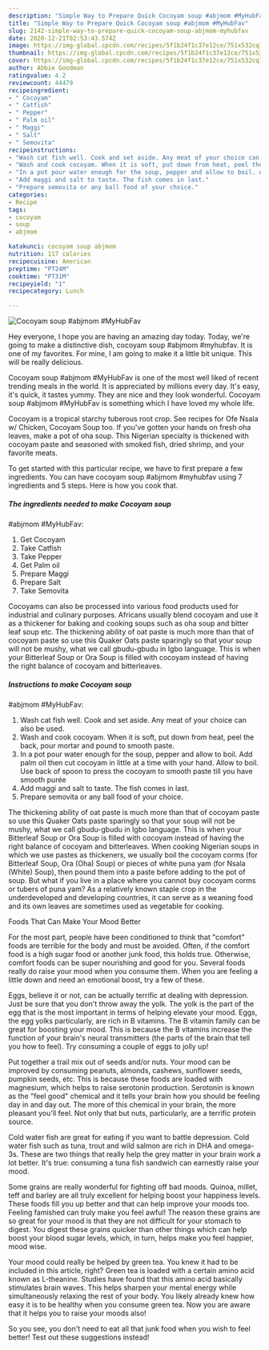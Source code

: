 ```yaml
---
description: "Simple Way to Prepare Quick Cocoyam soup #abjmom #MyHubFav"
title: "Simple Way to Prepare Quick Cocoyam soup #abjmom #MyHubFav"
slug: 2142-simple-way-to-prepare-quick-cocoyam-soup-abjmom-myhubfav
date: 2020-12-21T02:53:43.574Z
image: https://img-global.cpcdn.com/recipes/5f1b24f1c37e12ce/751x532cq70/cocoyam-soup-abjmom-myhubfav-recipe-main-photo.jpg
thumbnail: https://img-global.cpcdn.com/recipes/5f1b24f1c37e12ce/751x532cq70/cocoyam-soup-abjmom-myhubfav-recipe-main-photo.jpg
cover: https://img-global.cpcdn.com/recipes/5f1b24f1c37e12ce/751x532cq70/cocoyam-soup-abjmom-myhubfav-recipe-main-photo.jpg
author: Abbie Goodman
ratingvalue: 4.2
reviewcount: 44479
recipeingredient:
- " Cocoyam"
- " Catfish"
- " Pepper"
- " Palm oil"
- " Maggi"
- " Salt"
- " Semovita"
recipeinstructions:
- "Wash cat fish well. Cook and set aside. Any meat of your choice can also be used."
- "Wash and cook cocoyam. When it is soft, put down from heat, peel the back, pour mortar and pound to smooth paste."
- "In a pot pour water enough for the soup, pepper and allow to boil. Add palm oil then cut cocoyam in little at a time with your hand. Allow to boil. Use back of spoon to press the cocoyam to smooth paste till you have smooth purée"
- "Add maggi and salt to taste. The fish comes in last."
- "Prepare semovita or any ball food of your choice."
categories:
- Recipe
tags:
- cocoyam
- soup
- abjmom

katakunci: cocoyam soup abjmom 
nutrition: 117 calories
recipecuisine: American
preptime: "PT24M"
cooktime: "PT31M"
recipeyield: "1"
recipecategory: Lunch

---
```



![Cocoyam soup
#abjmom #MyHubFav](https://img-global.cpcdn.com/recipes/5f1b24f1c37e12ce/751x532cq70/cocoyam-soup-abjmom-myhubfav-recipe-main-photo.jpg)

Hey everyone, I hope you are having an amazing day today. Today, we're going to make a distinctive dish, cocoyam soup
#abjmom #myhubfav. It is one of my favorites. For mine, I am going to make it a little bit unique. This will be really delicious.

Cocoyam soup
#abjmom #MyHubFav is one of the most well liked of recent trending meals in the world. It is appreciated by millions every day. It's easy, it's quick, it tastes yummy. They are nice and they look wonderful. Cocoyam soup
#abjmom #MyHubFav is something which I have loved my whole life.

Cocoyam is a tropical starchy tuberous root crop. See recipes for Ofe Nsala w/ Chicken, Cocoyam Soup too. If you&#39;ve gotten your hands on fresh oha leaves, make a pot of oha soup. This Nigerian specialty is thickened with cocoyam paste and seasoned with smoked fish, dried shrimp, and your favorite meats.


To get started with this particular recipe, we have to first prepare a few ingredients. You can have cocoyam soup
#abjmom #myhubfav using 7 ingredients and 5 steps. Here is how you cook that.

<!--inarticleads1-->

##### The ingredients needed to make Cocoyam soup
#abjmom #MyHubFav:

1. Get  Cocoyam
1. Take  Catfish
1. Take  Pepper
1. Get  Palm oil
1. Prepare  Maggi
1. Prepare  Salt
1. Take  Semovita


Cocoyams can also be processed into various food products used for industrial and culinary purposes. Africans usually blend cocoyam and use it as a thickener for baking and cooking soups such as oha soup and bitter leaf soup etc. The thickening ability of oat paste is much more than that of cocoyam paste so use this Quaker Oats paste sparingly so that your soup will not be mushy, what we call gbudu-gbudu in Igbo language. This is when your Bitterleaf Soup or Ora Soup is filled with cocoyam instead of having the right balance of cocoyam and bitterleaves. 

<!--inarticleads2-->

##### Instructions to make Cocoyam soup
#abjmom #MyHubFav:

1. Wash cat fish well. Cook and set aside. Any meat of your choice can also be used.
1. Wash and cook cocoyam. When it is soft, put down from heat, peel the back, pour mortar and pound to smooth paste.
1. In a pot pour water enough for the soup, pepper and allow to boil. Add palm oil then cut cocoyam in little at a time with your hand. Allow to boil. Use back of spoon to press the cocoyam to smooth paste till you have smooth purée
1. Add maggi and salt to taste. The fish comes in last.
1. Prepare semovita or any ball food of your choice.


The thickening ability of oat paste is much more than that of cocoyam paste so use this Quaker Oats paste sparingly so that your soup will not be mushy, what we call gbudu-gbudu in Igbo language. This is when your Bitterleaf Soup or Ora Soup is filled with cocoyam instead of having the right balance of cocoyam and bitterleaves. When cooking Nigerian soups in which we use pastes as thickeners, we usually boil the cocoyam corms (for Bitterleaf Soup, Ora (Oha) Soup) or pieces of white puna yam (for Nsala (White) Soup), then pound them into a paste before adding to the pot of soup. But what if you live in a place where you cannot buy cocoyam corms or tubers of puna yam? As a relatively known staple crop in the underdeveloped and developing countries, it can serve as a weaning food and its own leaves are sometimes used as vegetable for cooking. 

Foods That Can Make Your Mood Better


For the most part, people have been conditioned to think that "comfort" foods are terrible for the body and must be avoided. Often, if the comfort food is a high sugar food or another junk food, this holds true. Otherwise, comfort foods can be super nourishing and good for you. Several foods really do raise your mood when you consume them. When you are feeling a little down and need an emotional boost, try a few of these.

Eggs, believe it or not, can be actually terrific at dealing with depression. Just be sure that you don't throw away the yolk. The yolk is the part of the egg that is the most important in terms of helping elevate your mood. Eggs, the egg yolks particularly, are rich in B vitamins. The B vitamin family can be great for boosting your mood. This is because the B vitamins increase the function of your brain's neural transmitters (the parts of the brain that tell you how to feel). Try consuming a couple of eggs to jolly up!

Put together a trail mix out of seeds and/or nuts. Your mood can be improved by consuming peanuts, almonds, cashews, sunflower seeds, pumpkin seeds, etc. This is because these foods are loaded with magnesium, which helps to raise serotonin production. Serotonin is known as the "feel good" chemical and it tells your brain how you should be feeling day in and day out. The more of this chemical in your brain, the more pleasant you'll feel. Not only that but nuts, particularly, are a terrific protein source.

Cold water fish are great for eating if you want to battle depression. Cold water fish such as tuna, trout and wild salmon are rich in DHA and omega-3s. These are two things that really help the grey matter in your brain work a lot better. It's true: consuming a tuna fish sandwich can earnestly raise your mood. 

Some grains are really wonderful for fighting off bad moods. Quinoa, millet, teff and barley are all truly excellent for helping boost your happiness levels. These foods fill you up better and that can help improve your moods too. Feeling famished can truly make you feel awful! The reason these grains are so great for your mood is that they are not difficult for your stomach to digest. You digest these grains quicker than other things which can help boost your blood sugar levels, which, in turn, helps make you feel happier, mood wise.

Your mood could really be helped by green tea. You knew it had to be included in this article, right? Green tea is loaded with a certain amino acid known as L-theanine. Studies have found that this amino acid basically stimulates brain waves. This helps sharpen your mental energy while simultaneously relaxing the rest of your body. You likely already knew how easy it is to be healthy when you consume green tea. Now you are aware that it helps you to raise your moods also!

So you see, you don't need to eat all that junk food when you wish to feel better! Test out  these suggestions  instead!


